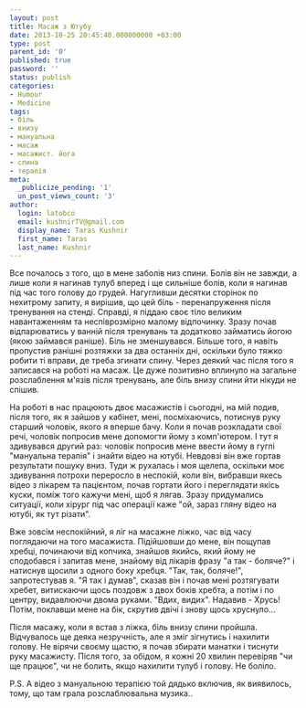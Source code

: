 ```yaml
---
layout: post
title: Масаж з Ютубу
date: 2013-10-25 20:45:40.000000000 +03:00
type: post
parent_id: '0'
published: true
password: ''
status: publish
categories:
- Humour
- Medicine
tags:
- біль
- внизу
- мануальна
- масаж
- масажист. йога
- спина
- терапія
meta:
  _publicize_pending: '1'
  un_post_views_count: '3'
author:
  login: latobco
  email: kushnirTV@gmail.com
  display_name: Taras Kushnir
  first_name: Taras
  last_name: Kushnir
---
```

<p>Все почалось з того, що в мене заболів низ спини. Болів він не завжди, а лише коли я нагинав тулуб вперед і ще сильніше болів, коли я нагинав під час того голову до грудей. Нагугливши десятки сторінок по нехитрому запиту, я вирішив, що цей біль - перенапруження після тренування на стенді. Справді, я піддаю своє тіло великим навантаженням та неспіврозмірно малому відпочинку. Зразу почав відпарюватись у ванній після тренувань та додатково займатись йогою (якою займався раніше). Біль не зменшувався. Більше того, я навіть пропустив ранішні розтяжки за два останніх дні, оскільки було тяжко робити ті вправи, де треба згинати спину. Через деякий час після того я записався на роботі на масаж. Це дуже позитивно вплинуло на загальне розслаблення м'язів після тренувань, але біль внизу спини йти нікуди не спішив.</p>
<p>На роботі в нас працюють двоє масажистів і сьогодні, на мій подив, після того, як я зайшов у кабінет, мені, посміхаючись, потиснув руку старший чоловік, якого я вперше бачу. Коли я почав розкладати свої речі, чоловік попросив мене допомогти йому з комп'ютером. І тут я здивувався другий раз: чоловік попросив мене ввести йому в гуглі "мануальна терапія" і знайти відео на ютубі. Невдовзі він вже гортав результати пошуку вниз. Туди ж рухалась і моя щелепа, оскільки моє здивування потрохи переросло в неспокій, коли він, вибравши якесь відео з лікарем та пацієнтом, почав гортати його і переглядати якісь куски, поміж того кажучи мені, щоб я лягав. Зразу придумались ситуації, коли хірург під час операції каже "ой, зараз гляну відео на ютубі, як тут різати".</p>
<p><!--more--></p>
<p>Вже зовсім неспокійний, я ліг на масажне ліжко, час від часу поглядаючи на того масажиста. Підійшовши до мене, він пощупав хребці, починаючи від копчика, знайшов якийсь, який йому не сподобався і запитав мене, знайому від лікарів фразу "а так - боляче?" і натиснув щосили з одного боку хребця. "Так, так, боляче!", запротестував я. "Я так і думав", сказав він і почав мені розтягувати хребет, витискаючи щось поздовж з двох боків хребта, а потім і по центру, видавлюючи двома руками. "Вдих, видих". Надавив - Хрусь! Потім, поклавши мене на бік, скрутив двічі і знову щось хруснуло...</p>
<p>Після масажу, коли я встав з ліжка, біль внизу спини пройшла. Відчувалось ще деяка незручність, але я зміг зігнутись і нахилити голову. Не вірячи своєму щастю, я почав збирати манатки і тиснути руку масажисту. Після того, за обідом, я кожні 20 хвилин перевіряв "чи ще працює", чи не болить, якщо нахилити тулуб і голову. Не боліло.</p>
<p>P.S. А відео з мануальною терапією той дядько включив, як виявилось, тому, що там грала розслаблювальна музика..</p>
